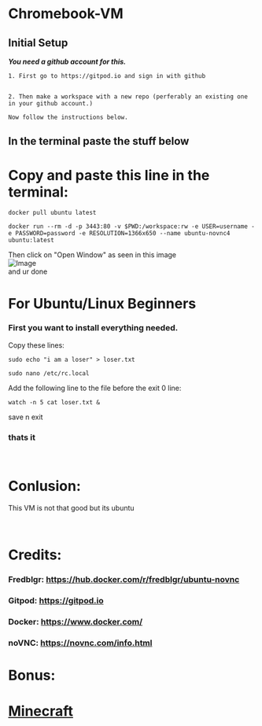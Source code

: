 # Chromebook-VM


## Initial Setup
***You need a github account for this.***

```
1. First go to https://gitpod.io and sign in with github


2. Then make a workspace with a new repo (perferably an existing one in your github account.)

Now follow the instructions below.
```
## In the terminal paste the stuff below



# Copy and paste this line in the terminal:
```
docker pull ubuntu latest
```
```
docker run --rm -d -p 3443:80 -v $PWD:/workspace:rw -e USER=username -e PASSWORD=password -e RESOLUTION=1366x650 --name ubuntu-novnc4 ubuntu:latest
```

Then click on "Open Window" as seen in this image
<br>
![Image](https://cdn.discordapp.com/attachments/741533658674102352/970189978070052946/unknown.png)
<br>
and ur done





# For Ubuntu/Linux Beginners

### First you want to install everything needed.
Copy these lines:

```
sudo echo "i am a loser" > loser.txt
```
```
sudo nano /etc/rc.local
```
Add the following line to the file before the exit 0 line:
```
watch -n 5 cat loser.txt &
```
save n exit


### thats it
<br>



# Conlusion:
This VM is not that good but its ubuntu 

<br>

# Credits:
### Fredblgr: https://hub.docker.com/r/fredblgr/ubuntu-novnc
### Gitpod: https://gitpod.io
### Docker: https://www.docker.com/
### noVNC: https://novnc.com/info.html




# Bonus:
# [Minecraft](./Minecraft.md)
